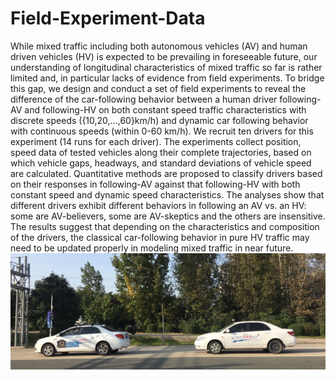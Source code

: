 # Field-Experiment-Data
While mixed traffic including both autonomous vehicles (AV) and human driven vehicles (HV) is expected to be prevailing in foreseeable future, our understanding of longitudinal characteristics of mixed traffic so far is rather limited and, in particular lacks of evidence from field experiments. To bridge this gap, we design and conduct a set of field experiments to reveal the difference of the car-following behavior between a human driver following-AV and following-HV on both constant speed traffic characteristics with discrete speeds ({10,20,…,60}km/h) and dynamic car following behavior with continuous speeds (within 0-60 km/h). We recruit ten drivers for this experiment (14 runs for each driver). The experiments collect position, speed data of tested vehicles along their complete trajectories, based on which vehicle gaps, headways, and standard deviations of vehicle speed are calculated. Quantitative methods are proposed to classify drivers based on their responses in following-AV against that following-HV with both constant speed and dynamic speed characteristics. The analyses show that different drivers exhibit different behaviors in following an AV vs. an HV: some are AV-believers, some are AV-skeptics and the others are insensitive. The results suggest that depending on the characteristics and composition of the drivers, the classical car-following behavior in pure HV traffic may need to be updated properly in modeling mixed traffic in near future.
![](https://github.com/sgzzgit/Field-Experiment-Data/blob/master/picture.jpg)
